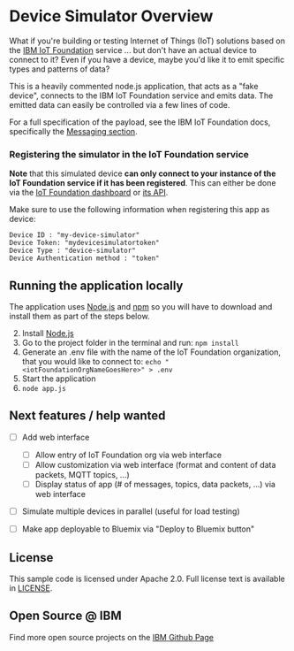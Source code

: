 # Device Simulator Overview

What if you're building or testing Internet of Things (IoT) solutions based on the [IBM IoT Foundation][iotf_url] service ... but don't have an actual device to connect to it? Even if you have a device, maybe you'd like it to emit specific types and patterns of data?

This is a heavily commented node.js application, that acts as a "fake device", connects to the IBM IoT Foundation service and emits data. The emitted data can easily be controlled via a few lines of code.

For a full specification of the payload, see the IBM IoT Foundation docs, specifically the [Messaging section][iotf_messaging_doc].


### Registering the simulator in the IoT Foundation service

**Note** that this simulated device **can only connect to your instance of the IoT Foundation service if it has been registered**. This can either be done via the [IoT Foundation dashboard][iotf_dashboard_doc] or [its API][iotf_api].

Make sure to use the following information when registering this app as device:

    Device ID : "my-device-simulator"
    Device Token: "mydevicesimulatortoken"
    Device Type : "device-simulator"
    Device Authentication method : "token"


## Running the application locally

  The application uses [Node.js](http://nodejs.org/) and [npm](https://www.npmjs.com/) so you will have to download and install them as part of the steps below.

2. Install [Node.js](http://nodejs.org/)
3. Go to the project folder in the terminal and run:
    `npm install`
4. Generate an .env file with the name of the IoT Foundation organization, that you would like to connect to:
    ``echo "<iotFoundationOrgNameGoesHere>" > .env``
5. Start the application
6.  `node app.js`


## Next features / help wanted

- [ ] Add web interface
  - [ ] Allow entry of IoT Foundation org via web interface
  - [ ] Allow customization via web interface (format and content of data packets, MQTT topics, ...)
  - [ ] Display status of app (# of messages, topics, data packets, ...) via web interface

- [ ] Simulate multiple devices in parallel (useful for load testing)

- [ ] Make app deployable to Bluemix via "Deploy to Bluemix button"


## License

This sample code is licensed under Apache 2.0. Full license text is available in [LICENSE](LICENSE).


## Open Source @ IBM
Find more open source projects on the [IBM Github Page](http://ibm.github.io/)

[bluemix_url]: https://bluemix.net
[iotf_url]: https://console.ng.bluemix.net/catalog/services/internet-of-things-foundation
[sign_up]: https://console.ng.bluemix.net/registration/
[cloud_foundry]: https://github.com/cloudfoundry/cli
[iotf_api]: https://developer.ibm.com/iotfoundation/recipes/api-documentation/
[iotf_dashboard_doc]: https://www.ng.bluemix.net/docs/services/IoT/index.html#iot170
[iotf_messaging_doc]: https://docs.internetofthings.ibmcloud.com/messaging/payload.html
